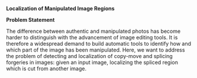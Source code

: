 **Localization of Manipulated Image Regions**


**Problem Statement**

The difference between authentic and manipulated photos has become harder to distinguish with the advancement of image editing tools. It is therefore a widespread demand to build automatic tools to identify how and which part of the image has been manipulated.
Here, we want to address the problem of detecting and localization of copy-move and splicing forgeries in images: given an input image, localizing the spliced region which is cut from another image.
